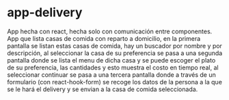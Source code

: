 # app-delivery
App hecha con react, hecha solo con comunicación entre componentes. App que lista casas de comida con reparto a domicilio, en la primera pantalla se listan estas casas de comida, hay un buscador por nombre y por descripción, al seleccionar la casa de su preferencia se pasa a una segunda pantalla donde se lista el menu de dicha casa y se puede escoger el plato de su preferencia, las cantidades y esto muestra el costo en tiempo real, al seleccionar continuar se pasa a una tercera pantalla donde a través de un formulario (con react-hook-form) se recoge los datos de la persona a la que se le hará el delivery y se envian a la casa de comida seleccionada.
